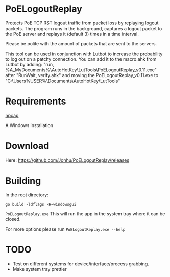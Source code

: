 # PoELogoutReplay
Protects PoE TCP RST logout traffic from packet loss by replaying logout packets.
The program runs in the background, captures a logout packet to the PoE server and replays it (default 3) times in a time interval.

Please be polite with the amount of packets that are sent to the servers.

This tool can be used in conjunction with [Lutbot](http://lutbot.com/#/) to increase the probability to log out on a patchy connection.
You can add it to the macro.ahk from Lutbot by adding: "run, %A_MyDocuments%\AutoHotKey\LutTools\PoELogoutReplay_v0.11.exe" after "RunWait, verify.ahk" and moving the PoELogoutReplay_v0.11.exe to "C:\Users\%USER%\Documents\AutoHotKey\LutTools"

# Requirements
[npcap](https://nmap.org/npcap/)

A Windows installation

# Download
Here: https://github.com/Jonhu/PoELogoutReplay/releases

# Building

In the root directory:

```go build -ldflags -H=windowsgui```

```PoELogoutReplay.exe```
This will run the app in the system tray where it can be closed.

For more options please run ```PoELogoutReplay.exe --help```

# TODO
* Test on different systems for device/interface/process grabbing.
* Make system tray prettier
